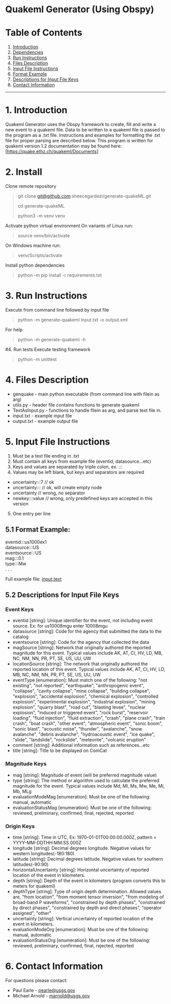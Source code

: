 # Quakeml Generator (Using Obspy)

# Table of Contents

1. [Introduction](#1-introduction)
2. [Dependencies](#2-dependencies)
3. [Run Instructions](#3-run-instructions)
4. [Files Description](#4-files-description)
5. [Input File Instructions](#5-input-file-instructions)
1. [Format Example](#51-format-example)
2. [Descriptions for Input File Keys](#52-descriptions-for-input-file-keys)
6. [Contact Information](#6-contact-information)

_________________

# 1. Introduction
Quakeml Generator uses the Obspy framework to create, fill and write a new event to a quakeml file.  Data to be written to a quakeml file is passed to the program as a .txt file. Instructions and examples for formatting the .txt file for proper parsing are described below.  This program is written for quakeml version 1.2 documentation may be found here: [https://quake.ethz.ch/quakeml/Documents]

# 2. Install
  Clone remote repository 
  > git clone git@github.com:sheecegardezi/generate-quakeML.git
  >   
  > cd generate-quakeML
  > 
  > python3 -m venv venv

  Activate python virtual environment
  On variants of Linux run:
  > 
  > source venv/bin/activate
  
  On Windows machine run:
  > venv/Scripts/activate
  
  Install python dependencies   
  > python -m pip install -r requirements.txt

# 3. Run Instructions
  Execute from command line followed by input file
  > python -m  generate-quakeml  input.txt -o output.xml
  
  For help
  > python -m  generate-quakeml -h 

#4. Run tests
  Execute testing framework
  > python -m unittest

# 4. Files Description
- genquake - main python executable (from command line with filein as arg)
- utils.py - header file contains functions to generate quakeml 
- TextAsInput.py - functions to handle filein as arg, and parse text file in. 
- input.txt - example input file
- output.txt - example output file


# 5. Input File Instructions

1. Must be a text file ending in .txt
2. Must contain all keys from example file (eventid, datasource…etc)
3. Keys and values are separated by triple colon, ex. ::: 
4. Values may be left blank, but keys and separators are required
- uncertainty:::7     // ok
- uncertainty:::      // ok, will create empty node    
- uncertainty         // wrong, no separator
- newkey:::value      // wrong, only predefined keys are accepted in this version
5) One entry per line

## 5.1 Format Example:  
eventid:::us1000ex1     <br>
datasource:::US         <br>
eventsource:::US        <br>
mag:::0.1               <br>
type:::Mw               <br>
.
.
.

Full example file: [input.text](data/input.txt)


## 5.2 Descriptions for Input File Keys
### Event Keys
- eventid [string]: Unique identifier for the event, not including event source. Ex: for us10008mgu enter 10008mgu
- datasource [string]: Code for the agency that submitted the data to the catalog
- eventsource [string]: Code for the agency that collected the data
- magSource [string]: Network that originally authored the reported magnitude for this event. Typical values include AK, AT, CI, HV, LD, MB, NC, NM, NN, PR, PT, SE, US, UU, UW
- locationSource [string]: The network that originally authored the reported location of this event.  Typical values include AK, AT, CI, HV, LD, MB, NC, NM, NN, PR, PT, SE, US, UU, UW
- eventType [enumeration]: Must match one of the following: 
"not existing", 
"not reported", 
"earthquake", 
"anthropogenic event", 
"collapse", 
"cavity collapse", 
"mine collapse", 
"building collapse", 
"explosion", 
"accidental explosion", 
"chemical explosion", 
"controlled explosion", 
"experimental explosion", 
"industrial explosion", 
"mining explosion", 
"quarry blast", 
"road cut", 
"blasting levee", 
"nuclear explosion", 
"induced or triggered event", 
"rock burst", 
"reservoir loading", 
"fluid injection", 
"fluid extraction", 
"crash", 
"plane crash", 
"train crash", 
"boat crash", 
"other event", 
"atmospheric event", 
"sonic boom", 
"sonic blast", 
"acoustic noise", 
"thunder", 
"avalanche", 
"snow avalanche", 
"debris avalanche", 
"hydroacoustic event", 
"ice quake", 
"slide", 
"landslide", 
"rockslide", 
"meteorite", 
"volcanic eruption"
- comment [string]: Additional information such as references...etc
- title [string]: Title to be displayed on ComCat

### Magnitude Keys
- mag [string]: Magnitude of event (will be preferred magnitude value)
- type [string]: The method or algorithm used to calculate the preferred magnitude for the event.  Typical values include Md, Ml, Ms, Mw, Me, Mi, Mb, MLg
- evaluationModeMag [enumeration]: Must be one of the following: manual, automatic
- evaluationStatusMag [enumeration]: Must be one of the following: reviewed, preliminary, confirmed, final, rejected, reported


### Origin Keys
- time [string]: Time in UTC, Ex: 1970-01-01T00:00:00.000Z, pattern = YYYY-MM-DDTHH:MM:SS.000Z
- longitude [string]: Decimal degrees longitude. Negative values for western longitudes(-180:180)
- latitude [string]: Decimal degrees latitude. Negative values for southern latitudes(-90:90)
- horizontalUncertainty [string]: Horizontal uncertainty of reported location of the event in kilometers.
- depth [string]: Depth of the event in kilometers (program converts this to meters for quakeml)
- depthType [string]: Type of origin depth determination. Allowed values are, "from location", "from moment tensor inversion", "from modeling of broad-band P waveforms", "constrained by depth phases", "constrained by direct phases", "constrained by depth and direct phases", "operator assigned", "other"
- uncertainty [string]: Vertical uncertainty of reported location of the event in kilometers.
- evaluationModeOrg [enumeration]: Must be one of the following: manual, automatic
- evaluationStatusOrg [enumeration]: Must be one of the following: reviewed, preliminary, confirmed, final, rejected, reported

# 6. Contact Information

For questions please contact:
- Paul Earle - pearle@usgs.gov 
- Michael Arnold - marnold@usgs.gov 

